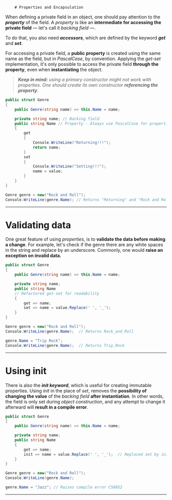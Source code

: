 		# Properties and Encapsulation

When defining a private field in an object, one should pay attention to the ***property*** of the field. A *property* is like an **intermediate for accessing the private field** — let's call it *backing field* —.

To do that, you also need ***accessors***, which are defined by the keyword ***get*** and ***set***.

For accessing a private field, a **public property** is created using the same name as the field, but in *PascalCase*, by convention. Applying the *get-set* implementation, it's only possible to access the private field **through the property**, even when **instantiating** the object.

> ***Keep in mind:** using a primary constructor might not work with properties. One should create its own constructor **referencing the property**.*

```csharp
public struct Genre
{
    public Genre(string name) => this.Name = name;

    private string name; // Backing field
    public string Name // Property - Always use PascalCase for properties.
    {
        get
        {
            Console.WriteLine("Returning!!!");
            return name;
        }
        set
        {
            Console.WriteLine("Setting!!!");
            name = value;
        }
    }
}

Genre genre = new("Rock and Roll");
Console.WriteLine(genre.Name); // Returns "Returning" and "Rock and Roll"
```
___
# Validating data

One great feature of using *properties*, is to **validate the data before making a change**. For example, let's check if the genre there are any white spaces in the string and replace by an underscore. Commonly, one would **raise an exception on invalid data.**

```csharp
public struct Genre
{
    public Genre(string name) => this.Name = name;

    private string name; 
    public string Name
    // Refactored get-set for readability
    { 
        get => name;
        set => name = value.Replace(' ', '_');
    }
}

Genre genre = new("Rock and Roll");
Console.WriteLine(genre.Name);  // Returns Rock_and_Roll

genre.Name = "Trip Rock";
Console.WriteLine(genre.Name);  // Returns Trip_Rock
```
___
# Using init

There is also the ***init keyword***, which is useful for creating immutable properties. Using *init* in the place of *set*, removes the **possibility of changing the value** of the *backing field* **after instantiation**. In other words, the field is only set during *object construction*, and any attempt to change it afterward will **result in a compile error**.

```csharp
public struct Genre
{
    public Genre(string name) => this.Name = name;

    private string name; 
    public string Name
    {
        get => name;
        init => name = value.Replace(' ', '_');  // Replaced set by init
    }
}

Genre genre = new("Rock and Roll");
Console.WriteLine(genre.Name);

genre.Name = "Jazz"; // Raises compile error CS8852
```
___